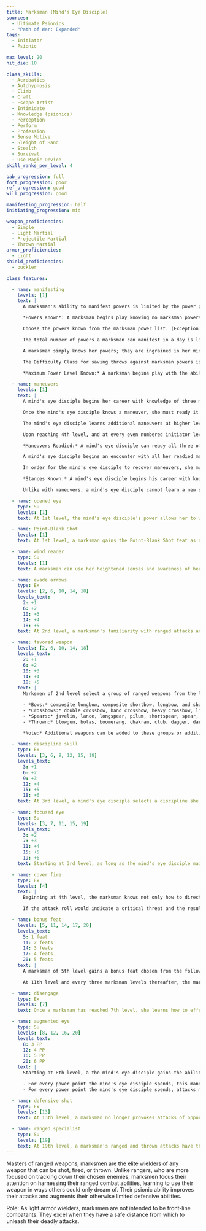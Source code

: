```yaml
---
title: Marksman (Mind's Eye Disciple)
sources:
  - Ultimate Psionics
  - "Path of War: Expanded"
tags:
  - Initiator
  - Psionic

max_level: 20
hit_die: 10

class_skills:
  - Acrobatics
  - Autohypnosis
  - Climb
  - Craft
  - Escape Artist
  - Intimidate
  - Knowledge (psionics)
  - Perception
  - Perform
  - Profession
  - Sense Motive
  - Sleight of Hand
  - Stealth
  - Survival
  - Use Magic Device
skill_ranks_per_level: 4

bab_progression: full
fort_progression: poor
ref_progression: good
will_progression: good

manifesting_progression: half
initiating_progression: mid

weapon_proficiencies:
  - Simple
  - Light Martial
  - Projectile Martial
  - Thrown Martial
armor_proficiencies:
  - Light
shield_proficiencies:
  - buckler

class_features:

  - name: manifesting
    levels: [1]
    text: |
      A marksman's ability to manifest powers is limited by the power points she has available. Her base daily allotment of power points is given on Table: The Marksman. In addition, she receives bonus power points per day if she has a high Wisdom score. Her race may also provide bonus power points per day, as may certain feats and items.

      *Powers Known*: A marksman begins play knowing no marksman powers (although she can manifest powers from power completion or power trigger items as normal). At each level indicated on Table: The Marksman, she unlocks the knowledge of a new power.

      Choose the powers known from the marksman power list. (Exception: The feat Expanded Knowledge does allow a marksman to learn powers from the lists of other classes.) A marksman can manifest any power that has a power point cost equal to or lower than her manifester level.

      The total number of powers a marksman can manifest in a day is limited only by her daily power points.

      A marksman simply knows her powers; they are ingrained in her mind. She does not need to prepare them (in the way that some spellcasters prepare their spells), though she must get a good night's sleep each day to regain all her spent power points.

      The Difficulty Class for saving throws against marksman powers is 10 + the power's level + the marksman's Wisdom modifier.

      *Maximum Power Level Known:* A marksman begins play with the ability to learn 1st-level powers. As she attains higher levels, she may gain the ability to master more complex powers. To learn or manifest a power, a marksman must have a wisdom score of at least 10 + the power's level.

  - name: maneuvers
    levels: [1]
    text: |
      A mind's eye disciple begins her career with knowledge of three martial maneuvers. The disciplines available to her are Sleeping Goddess, Solar Wind, and Tempest Gale.

      Once the mind's eye disciple knows a maneuver, she must ready it before she can use it (see Maneuvers Readied, below). A maneuver usable by mind's eye disciples is considered an extraordinary ability unless otherwise noted in it or its discipline's description. A mind's eye disciple's maneuvers are not affected by spell resistance, and she does not provoke attacks of opportunity when she initiates one.

      The mind's eye disciple learns additional maneuvers at higher levels, as indicated on Table: The Marksman. The maximum level of maneuvers gained through mind's eye disciple levels is limited by those listed in that table as well, although this restriction does not apply to maneuvers added to his maneuvers known through other methods, such as prestige classes or the Advanced Study feat. A mind's eye disciple must meet a maneuver's prerequisite to learn it. See the Systems and Use chapter in Path of War for more details on how maneuvers are used.

      Upon reaching 4th level, and at every even numbered initiator level thereafter (6th, 8th, 10th, and so on), the mind's eye disciple can choose to learn a new maneuver in place of one she already knows. In effect, she loses the old maneuver in exchange for the new one. She can choose a new maneuver of any level she likes, as long as she observes the restriction on the highest-level maneuvers she knows; the mind's eye disciple need not replace the old maneuver with a maneuver of the same level. She can swap only a single maneuver at any given level. A mind's eye disciple initiation modifier is Wisdom, and each mind's eye disciple level is counted as a full initiator level.

      *Maneuvers Readied:* A mind's eye disciple can ready all three of her maneuvers known at 1st level, and as she advances in level and learns more maneuvers, she is able to ready more, but must still choose which maneuvers to ready. A mind's eye disciple must always ready her maximum number of maneuvers readied. She readies her maneuvers by opening her mind's eye and meditating on what it sees for ten minutes. The maneuvers she chooses remain readied until she decides to meditate again and change them. The mind's eye disciple does not need to sleep or rest for any long period of time in order to ready her maneuvers; any time she spends ten minutes focusing, she can change her readied maneuvers.

      A mind's eye disciple begins an encounter with all her readied maneuvers unexpended, regardless of how many times she might have already used them since she chose them. When she initiates a maneuver, she expends it for the current encounter, so each of her readied maneuvers can be used once per encounter (unless she recovers them, as described below).

      In order for the mind's eye disciple to recover maneuvers, she must focus her mind's eye on a target. As a full-round action, she selects one creature she can see, recovering a number of expended maneuvers equal to her mind's eye disciple initiation modifier (minimum 2). Her next ranged attack against that creature ignores any miss chance possessed by the target (including that of total concealment) and does not take penalties on attack rolls from attacking that creature from beyond her weapon's first range increment. In addition, she gains an insight bonus on that attack roll equal to her mind's eye disciple initiation modifier. Alternately, the mind's eye disciple may focus inward and recover a single maneuver as a standard action.

      *Stances Known:* A mind's eye disciple begins his career with knowledge of one stance from any discipline open to mind's eye disciples. At 4th, 7th, 11th, and 13th levels, she can select an additional stance to learn. The maximum level of stances gained through mind's eye disciple levels is limited by those listed in Table: The Marksman. Unlike maneuvers, stances are not expended and the mind's eye disciple does not have to ready them. All the stances she knows are available to her at all times, and she can change the stance she is currently maintaining as a swift action. A stance is an extraordinary ability unless otherwise stated in the stance or discipline description.

      Unlike with maneuvers, a mind's eye disciple cannot learn a new stance at higher levels in place of one she already knows.

  - name: opened eye
    type: Su
    levels: [1]
    text: At 1st level, the mind's eye disciple's power allows her to wield weapons more freely. She treats all ranged and thrown weapons she wields as Sleeping Goddess discipline weapons.

  - name: Point-Blank Shot
    levels: [1]
    text: At 1st level, a marksman gains the Point-Blank Shot feat as a bonus feat.

  - name: wind reader
    type: Su
    levels: [1]
    text: A marksman can use her heightened senses and awareness of her surroundings to read the wind and environment, allowing her to drastically improve her accuracy. While maintaining psionic focus, she can spend a swift action to gain a competence bonus equal to her Wisdom modifier on ranged attacks until the end of the round. She can do this a number of times per day equal to 3 + her class level.

  - name: evade arrows
    type: Ex
    levels: [2, 6, 10, 14, 18]
    levels_text:
      2: +1
      6: +2
      10: +3
      14: +4
      18: +5
    text: At 2nd level, a marksman's familiarity with ranged attacks and her natural intuition alerts her to danger from mundane ranged attacks. She gains a +1 Dodge bonus to Armor Class against ranged attacks (but not ranged touch attacks). At 6th level and every four marksman levels thereafter, this Dodge bonus increases by 1.

  - name: favored weapon
    levels: [2, 6, 10, 14, 18]
    levels_text:
      2: +1
      6: +2
      10: +3
      14: +4
      18: +5
    text: |
      Marksmen of 2nd level select a group of ranged weapons from the list below as their preferred weapons and gain a +1 competence bonus to ranged attack rolls made with any weapon of that group. Every four marksman levels thereafter, this bonus increases by 1.

      - *Bows:* composite longbow, composite shortbow, longbow, and shortbow.
      - *Crossbows:* double crossbow, hand crossbow, heavy crossbow, light crossbow, repeating heavy crossbow, and repeating light crossbow.
      - *Spears:* javelin, lance, longspear, pilum, shortspear, spear, and trident.
      - *Thrown:* blowgun, bolas, boomerang, chakram, club, dagger, dart, halfling sling staff, javelin, light hammer, net, shortspear, shuriken, sling, spear, starknife, throwing axe, trident, wooden stake.

      *Note:* Additional weapons can be added to these groups or additional weapon groups can be created at your GM's discretion. Some weapons may belong to multiple weapon groups at your GM's discretion.

  - name: discipline skill
    type: Ex
    levels: [3, 6, 9, 12, 15, 18]
    levels_text:
      3: +1
      6: +2
      9: +3
      12: +4
      15: +5
      18: +6
    text: At 3rd level, a mind's eye disciple selects a discipline she has access to. She gains a +1 bonus on checks with that discipline's associated skill. This bonus increases by +1 at 6th level and every three levels thereafter.

  - name: focused eye
    type: Su
    levels: [3, 7, 11, 15, 19]
    levels_text:
      3: +2
      7: +3
      11: +4
      15: +5
      19: +6
    text: Starting at 3rd level, as long as the mind's eye disciple maintains psionic focus, she gains a +2 competence bonus on damage rolls for when initiating strikes with ranged or thrown weapons. At 7th level and every four levels thereafter, this bonus increases by +1.

  - name: cover fire
    type: Ex
    levels: [4]
    text: |
      Beginning at 4th level, the marksman knows not only how to directly engage her enemies, but also how to protect her allies. As an attack action, she may choose to fire a ranged or thrown weapon at an opponent within 30 feet to distract that opponent rather than to deal damage. Make an attack roll against the space a target occupies (AC 10). When a mind's eye disciple uses her cover fire class feature, any boosts she is affected by also affect the cover fire attack. If successful, the targeted enemy must make a Reflex save (DC 10 + one-half the marksman's class level + the marksman's Dexterity modifier), or be staggered for one round. If the target fails its saving throw, it is also affected by any additional damage or effects that the boost would normally apply to an attack. The marksman still expends ammunition as normal for this attack.

      If the attack roll would indicate a critical threat and the result would hit the opponent's AC, roll to confirm: if the critical hit is confirmed against the opponent's AC, the attack does normal damage as well. A marksman cannot use cover fire if her opponent or the square she targets would be subject to a miss chance (such as from a concealed target).

  - name: bonus feat
    levels: [5, 11, 14, 17, 20]
    levels_text:
      5: 1 feat
      11: 2 feats
      14: 3 feats
      17: 4 feats
      20: 5 feats
    text: |
      A marksman of 5th level gains a bonus feat chosen from the following list: Advanced Study, Crossbow Mastery, Deadly Aim, Discipline Focus, Discipline Mastery, Expanded Knowledge, Extra Readied Maneuver, Far Shot, Fell Shot, Greater Psionic Shot, Parting Shot, Precise Shot, Psionic Meditation, Psionic Shot, Quick Draw, Rapid Reload, Return Shot, Returning Throw, or a feat that requires a particular weapon when it is selected, such as Weapon Focus or Improved Critical. If the marksman chooses a feat that requires a particular weapon, she must select a weapon from her selected ranged weapon group. The marksman must still meet all prerequisites for the feat to select it.

      At 11th level and every three marksman levels thereafter, the marksman gains another bonus feat from the same list.

  - name: disengage
    type: Ex
    levels: [7]
    text: Once a marksman has reached 7th level, she learns how to effectively distance herself from enemies. When the marksman would provoke an attack of opportunity for moving out of a threatened space, she may expend her psionic focus to add her Wisdom modifier to her Acrobatics rolls to avoid attacks of opportunity for the round and can move at full speed without increasing the Acrobatics DC.

  - name: augmented eye
    type: Su
    levels: [8, 12, 16, 20]
    levels_text:
      8: 3 PP
      12: 4 PP
      16: 5 PP
      20: 6 PP
    text: |
      Starting at 8th level, a the mind's eye disciple gains the ability to augment her maneuvers by spending power points. A the mind's eye disciple can spend a maximum number of power points augmenting a maneuver equal to one plus one additional power point for every four initiator levels she possesses (to a maximum of 6 at 20th level). If the mind's eye disciple has the ability to augment her maneuvers in other ways, such as from another class feature or the maneuver itself, this cannot be combined with the augments granted by this ability; she must choose which augmentation type to use when initiating the maneuver. These augments can only be used on maneuvers that involve attack rolls.

      - For every power point the mind's eye disciple spends, this maneuver deals an additional 1d8 points of damage of the mind's eye disciple's active energy type. For every 2d8 she increases the damage by, the save DC of this maneuver (if any) increases by +1. If a maneuver involves multiple attacks, this additional damage only applies to the first attack that hits.
      - For every power point the mind's eye disciple spends, attacks made as part of this maneuver ignore 5% of miss chance possessed by the target (such as from concealment or the displacement spell). Miss chances cannot be reduced below 0% with this augment.

  - name: defensive shot
    type: Ex
    levels: [13]
    text: At 13th level, a marksman no longer provokes attacks of opportunity when making ranged attacks with a ranged or thrown weapon.

  - name: ranged specialist
    type: Su
    levels: [19]
    text: At 19th level, a marksman's ranged and thrown attacks have their critical multiplier increased by 1 (x2 becomes x3, for example) and her penalties for range increments are halved. If the marksman has the Far Shot feat, she instead suffers no penalties for range increments.
---
```


Masters of ranged weapons, marksmen are the elite wielders of any weapon that can be shot, fired, or thrown. Unlike rangers, who are more focused on tracking down their chosen enemies, marksmen focus their attention on harnessing their ranged combat abilities, learning to use their weapon in ways others could only dream of. Their psionic ability improves their attacks and augments their otherwise limited defensive abilities.

Role: As light armor wielders, marksmen are not intended to be front-line combatants. They excel when they have a safe distance from which to unleash their deadly attacks.
